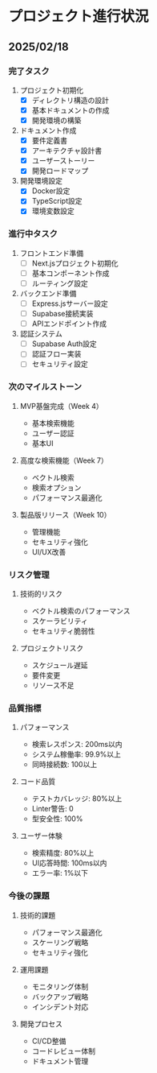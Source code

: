 # プロジェクト進行状況

## 2025/02/18

### 完了タスク
1. プロジェクト初期化
   - [x] ディレクトリ構造の設計
   - [x] 基本ドキュメントの作成
   - [x] 開発環境の構築

2. ドキュメント作成
   - [x] 要件定義書
   - [x] アーキテクチャ設計書
   - [x] ユーザーストーリー
   - [x] 開発ロードマップ

3. 開発環境設定
   - [x] Docker設定
   - [x] TypeScript設定
   - [x] 環境変数設定

### 進行中タスク
1. フロントエンド準備
   - [ ] Next.jsプロジェクト初期化
   - [ ] 基本コンポーネント作成
   - [ ] ルーティング設定

2. バックエンド準備
   - [ ] Express.jsサーバー設定
   - [ ] Supabase接続実装
   - [ ] APIエンドポイント作成

3. 認証システム
   - [ ] Supabase Auth設定
   - [ ] 認証フロー実装
   - [ ] セキュリティ設定

### 次のマイルストーン
1. MVP基盤完成（Week 4）
   - 基本検索機能
   - ユーザー認証
   - 基本UI

2. 高度な検索機能（Week 7）
   - ベクトル検索
   - 検索オプション
   - パフォーマンス最適化

3. 製品版リリース（Week 10）
   - 管理機能
   - セキュリティ強化
   - UI/UX改善

### リスク管理
1. 技術的リスク
   - ベクトル検索のパフォーマンス
   - スケーラビリティ
   - セキュリティ脆弱性

2. プロジェクトリスク
   - スケジュール遅延
   - 要件変更
   - リソース不足

### 品質指標
1. パフォーマンス
   - 検索レスポンス: 200ms以内
   - システム稼働率: 99.9%以上
   - 同時接続数: 100以上

2. コード品質
   - テストカバレッジ: 80%以上
   - Linter警告: 0
   - 型安全性: 100%

3. ユーザー体験
   - 検索精度: 80%以上
   - UI応答時間: 100ms以内
   - エラー率: 1%以下

### 今後の課題
1. 技術的課題
   - パフォーマンス最適化
   - スケーリング戦略
   - セキュリティ強化

2. 運用課題
   - モニタリング体制
   - バックアップ戦略
   - インシデント対応

3. 開発プロセス
   - CI/CD整備
   - コードレビュー体制
   - ドキュメント管理